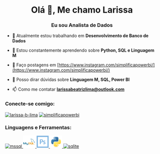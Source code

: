 <h1 align="center">Olá 👋, Me chamo Larissa</h1>
<h3 align="center">Eu sou Analista de Dados</h3>

- 🔭 Atualmente estou trabalhando em **Desenvolvimento de Banco de Dados**

- 🌱 Estou constantemente aprendendo sobre **Python, SQL e Linguagem M**

- 📝 Faço postagens em [https://www.instagram.com/simplificapowerbi/](https://www.instagram.com/simplificapowerbi/)

- 💬 Posso dirar dúvidas sobre **Linguagem M, SQL, Power BI**

- 📫 Como me contatar **larissabeatrizlima@outlook.com**

<h3 align="left">Conecte-se comigo:</h3>
<p align="left">
<a href="https://linkedin.com/in/larissa-b-lima" target="blank"><img align="center" src="https://raw.githubusercontent.com/rahuldkjain/github-profile-readme-generator/master/src/images/icons/Social/linked-in-alt.svg" alt="larissa-b-lima" height="30" width="40" /></a>
<a href="https://instagram.com/simplificapowerbi" target="blank"><img align="center" src="https://raw.githubusercontent.com/rahuldkjain/github-profile-readme-generator/master/src/images/icons/Social/instagram.svg" alt="simplificapowerbi" height="30" width="40" /></a>
</p>

<h3 align="left">Linguagens e Ferramentas:</h3>
<p align="left"> <a href="https://www.microsoft.com/en-us/sql-server" target="_blank" rel="noreferrer"> <img src="https://www.svgrepo.com/show/303229/microsoft-sql-server-logo.svg" alt="mssql" width="40" height="40"/> </a> <a href="https://www.mysql.com/" target="_blank" rel="noreferrer"> <img src="https://raw.githubusercontent.com/devicons/devicon/master/icons/mysql/mysql-original-wordmark.svg" alt="mysql" width="40" height="40"/> </a> <a href="https://www.photoshop.com/en" target="_blank" rel="noreferrer"> <img src="https://raw.githubusercontent.com/devicons/devicon/master/icons/photoshop/photoshop-line.svg" alt="photoshop" width="40" height="40"/> </a> <a href="https://www.python.org" target="_blank" rel="noreferrer"> <img src="https://raw.githubusercontent.com/devicons/devicon/master/icons/python/python-original.svg" alt="python" width="40" height="40"/> </a> <a href="https://www.sqlite.org/" target="_blank" rel="noreferrer"> <img src="https://www.vectorlogo.zone/logos/sqlite/sqlite-icon.svg" alt="sqlite" width="40" height="40"/> </a> </p>
